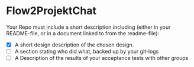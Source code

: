 # Flow2ProjektChat
Your Repo must include a short description including (either in your README-file, or in a document linked to from the readme-file):

- [X] A short design description of the chosen design.
- [ ] A section stating who did what, backed up by your git-logs
- [ ] A Description of the results of your acceptance tests with other groups
